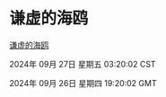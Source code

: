 # 谦虚的海鸥
[谦虚的海鸥](http://219.139.198.207:56308/qxdho/course/base/hotlink/index.php)

2024年 09月 27日 星期五 03:20:02 CST

2024年 09月 26日 星期四 19:20:02 GMT
